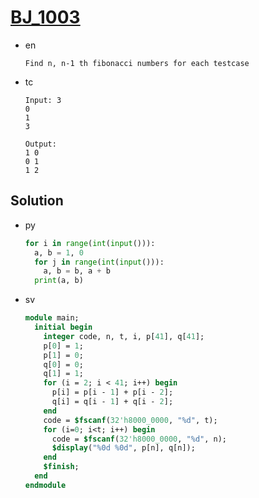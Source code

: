 # [BJ_1003](https://acmicpc.net/problem/1003)

* en

  ```en
  Find n, n-1 th fibonacci numbers for each testcase
  ```

* tc

  ```tc
  Input: 3
  0
  1
  3

  Output:
  1 0
  0 1
  1 2
  ```

## Solution

* py

  ```py
  for i in range(int(input())):
    a, b = 1, 0
    for j in range(int(input())):
      a, b = b, a + b
    print(a, b)
  ```

* sv

  ```sv
  module main;
    initial begin
      integer code, n, t, i, p[41], q[41];
      p[0] = 1;
      p[1] = 0;
      q[0] = 0;
      q[1] = 1;
      for (i = 2; i < 41; i++) begin
        p[i] = p[i - 1] + p[i - 2];
        q[i] = q[i - 1] + q[i - 2];
      end
      code = $fscanf(32'h8000_0000, "%d", t);
      for (i=0; i<t; i++) begin
        code = $fscanf(32'h8000_0000, "%d", n);
        $display("%0d %0d", p[n], q[n]);
      end
      $finish;
    end
  endmodule
  ```
